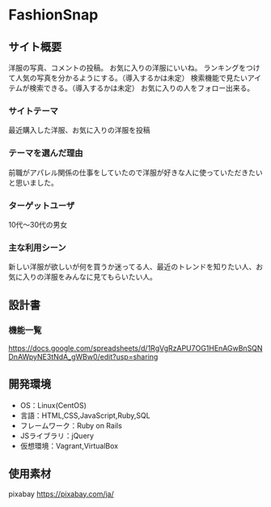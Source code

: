 # FashionSnap

## サイト概要
洋服の写真、コメントの投稿。
お気に入りの洋服にいいね。
ランキングをつけて人気の写真を分かるようにする。（導入するかは未定）
検索機能で見たいアイテムが検索できる。（導入するかは未定）
お気に入りの人をフォロー出来る。

### サイトテーマ
最近購入した洋服、お気に入りの洋服を投稿

### テーマを選んだ理由
前職がアパレル関係の仕事をしていたので洋服が好きな人に使っていただきたいと思いました。

### ターゲットユーザ
10代〜30代の男女

### 主な利用シーン
新しい洋服が欲しいが何を買うか迷ってる人、最近のトレンドを知りたい人、お気に入りの洋服をみんなに見てもらいたい人。

## 設計書

### 機能一覧
https://docs.google.com/spreadsheets/d/1RgVgRzAPU7OG1HEnAGwBnSQNDnAWpyNE3tNdA_gWBw0/edit?usp=sharing

## 開発環境
- OS：Linux(CentOS)
- 言語：HTML,CSS,JavaScript,Ruby,SQL
- フレームワーク：Ruby on Rails
- JSライブラリ：jQuery
- 仮想環境：Vagrant,VirtualBox

## 使用素材
pixabay https://pixabay.com/ja/
